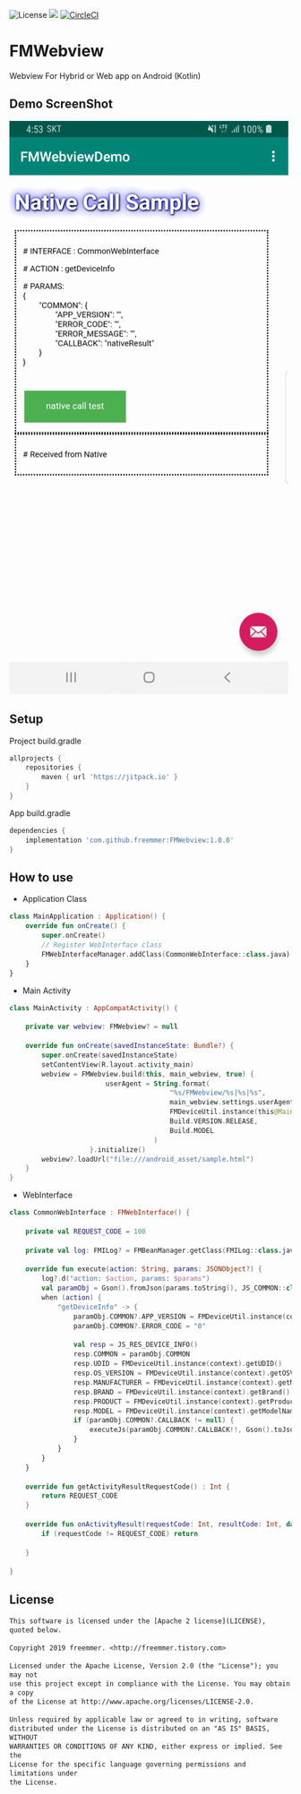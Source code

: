![License](https://img.shields.io/badge/License-Apache%202.0-blue.svg)
[![](https://jitpack.io/v/freemmer/FMWebview.svg)](https://jitpack.io/#freemmer/FMWebview)
[![CircleCI](https://circleci.com/gh/freemmer/FMWebview.svg?style=svg)](https://circleci.com/gh/freemmer/FMWebview)

# FMWebview
Webview For Hybrid or Web app on Android (Kotlin)

## Demo ScreenShot
![Screenshot](https://github.com/freemmer/FMWebview/blob/master/Screenshots/NativeCallTest.gif)

## Setup
Project build.gradle
```Groovy
allprojects {
    repositories {
        maven { url 'https://jitpack.io' }
    }
}
```

App build.gradle
```Groovy
dependencies {
    implementation 'com.github.freemmer:FMWebview:1.0.0'
}
```

## How to use
+ Application Class
```Kotlin
class MainApplication : Application() {
    override fun onCreate() {
        super.onCreate()
        // Register WebInterface class
        FMWebInterfaceManager.addClass(CommonWebInterface::class.java)
    }
}
```

+ Main Activity
```Kotlin
class MainActivity : AppCompatActivity() {

    private var webview: FMWebview? = null
    
    override fun onCreate(savedInstanceState: Bundle?) {
        super.onCreate(savedInstanceState)
        setContentView(R.layout.activity_main)
        webview = FMWebview.build(this, main_webview, true) {
                        userAgent = String.format(
                                        "%s/FMWebview/%s|%s|%s",
                                        main_webview.settings.userAgentString,
                                        FMDeviceUtil.instance(this@MainActivity).getAppVersion(),
                                        Build.VERSION.RELEASE,
                                        Build.MODEL
                                    )
                    }.initialize()
        webview?.loadUrl("file:///android_asset/sample.html")
    }
}
```

+ WebInterface
```Kotlin
class CommonWebInterface : FMWebInterface() {

    private val REQUEST_CODE = 100

    private val log: FMILog? = FMBeanManager.getClass(FMILog::class.java)

    override fun execute(action: String, params: JSONObject?) {
        log?.d("action: $action, params: $params")
        val paramObj = Gson().fromJson(params.toString(), JS_COMMON::class.java)
        when (action) {
            "getDeviceInfo" -> {
                paramObj.COMMON?.APP_VERSION = FMDeviceUtil.instance(context).getAppVersion()
                paramObj.COMMON?.ERROR_CODE = "0"

                val resp = JS_RES_DEVICE_INFO()
                resp.COMMON = paramObj.COMMON
                resp.UDID = FMDeviceUtil.instance(context).getUDID()
                resp.OS_VERSION = FMDeviceUtil.instance(context).getOSVersion()
                resp.MANUFACTURER = FMDeviceUtil.instance(context).getManufacture()
                resp.BRAND = FMDeviceUtil.instance(context).getBrand()
                resp.PRODUCT = FMDeviceUtil.instance(context).getProductName()
                resp.MODEL = FMDeviceUtil.instance(context).getModelName()
                if (paramObj.COMMON?.CALLBACK != null) {
                    executeJs(paramObj.COMMON?.CALLBACK!!, Gson().toJson(resp, JS_RES_DEVICE_INFO::class.java))
                }
            }
        }
    }

    override fun getActivityResultRequestCode() : Int {
        return REQUEST_CODE
    }

    override fun onActivityResult(requestCode: Int, resultCode: Int, data: Intent?) {
        if (requestCode != REQUEST_CODE) return

    }

}
```

## License 
```code
This software is licensed under the [Apache 2 license](LICENSE), quoted below.

Copyright 2019 freemmer. <http://freemmer.tistory.com>

Licensed under the Apache License, Version 2.0 (the "License"); you may not
use this project except in compliance with the License. You may obtain a copy
of the License at http://www.apache.org/licenses/LICENSE-2.0.

Unless required by applicable law or agreed to in writing, software
distributed under the License is distributed on an "AS IS" BASIS, WITHOUT
WARRANTIES OR CONDITIONS OF ANY KIND, either express or implied. See the
License for the specific language governing permissions and limitations under
the License.
```
